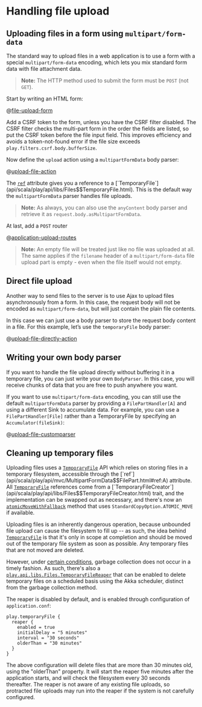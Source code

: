 <!--- Copyright (C) 2009-2019 Lightbend Inc. <https://www.lightbend.com> -->
# Handling file upload

## Uploading files in a form using `multipart/form-data`

The standard way to upload files in a web application is to use a form with a special `multipart/form-data` encoding, which lets you mix standard form data with file attachment data.

> **Note:** The HTTP method used to submit the form must be `POST` (not `GET`).

Start by writing an HTML form:

@[file-upload-form](code/scalaguide/templates/views/uploadForm.scala.html)

Add a CSRF token to the form, unless you have the CSRF filter disabled. The CSRF filter checks the multi-part form in the order the fields are listed, so put the CSRF token before the file input field. This improves efficiency and avoids a token-not-found error if the file size exceeds `play.filters.csrf.body.bufferSize`.

Now define the `upload` action using a `multipartFormData` body parser:

@[upload-file-action](code/ScalaFileUpload.scala)

The [`ref`](api/scala/play/api/mvc/MultipartFormData$$FilePart.html#ref:A) attribute gives you a reference to a [`TemporaryFile`](api/scala/play/api/libs/Files$$TemporaryFile.html). This is the default way the `multipartFormData` parser handles file uploads.

> **Note:** As always, you can also use the `anyContent` body parser and retrieve it as `request.body.asMultipartFormData`.

At last, add a `POST` router

@[application-upload-routes](code/scalaguide.upload.fileupload.routes)

> **Note:** An empty file will be treated just like no file was uploaded at all. The same applies if the `filename` header of a `multipart/form-data` file upload part is empty - even when the file itself would not empty.

## Direct file upload

Another way to send files to the server is to use Ajax to upload files asynchronously from a form. In this case, the request body will not be encoded as `multipart/form-data`, but will just contain the plain file contents.

In this case we can just use a body parser to store the request body content in a file. For this example, let’s use the `temporaryFile` body parser:

@[upload-file-directly-action](code/ScalaFileUpload.scala)

## Writing your own body parser

If you want to handle the file upload directly without buffering it in a temporary file, you can just write your own `BodyParser`. In this case, you will receive chunks of data that you are free to push anywhere you want.

If you want to use `multipart/form-data` encoding, you can still use the default `multipartFormData` parser by providing a `FilePartHandler[A]` and using a different Sink to accumulate data.  For example, you can use a `FilePartHandler[File]` rather than a TemporaryFile by specifying an `Accumulator(fileSink)`:

@[upload-file-customparser](code/ScalaFileUpload.scala)

## Cleaning up temporary files

Uploading files uses a [`TemporaryFile`](api/scala/play/api/libs/Files$$TemporaryFile.html) API which relies on storing files in a temporary filesystem, accessible through the [`ref`](api/scala/play/api/mvc/MultipartFormData$$FilePart.html#ref:A) attribute.  All [`TemporaryFile`](api/scala/play/api/libs/Files$$TemporaryFile.html) references come from a [`TemporaryFileCreator`](api/scala/play/api/libs/Files$$TemporaryFileCreator.html) trait, and the implementation can be swapped out as necessary, and there's now an [`atomicMoveWithFallback`](api/scala/play/api/libs/Files$$TemporaryFile.html#atomicMoveWithFallback\(to:java.nio.file.Path\):play.api.libs.Files.TemporaryFile) method that uses `StandardCopyOption.ATOMIC_MOVE` if available.

Uploading files is an inherently dangerous operation, because unbounded file upload can cause the filesystem to fill up -- as such, the idea behind [`TemporaryFile`](api/scala/play/api/libs/Files$$TemporaryFile.html) is that it's only in scope at completion and should be moved out of the temporary file system as soon as possible.  Any temporary files that are not moved are deleted. 

However, under [certain conditions](https://github.com/playframework/playframework/issues/5545), garbage collection does not occur in a timely fashion.  As such, there's also a [`play.api.libs.Files.TemporaryFileReaper`](api/scala/play/api/libs/Files$$DefaultTemporaryFileReaper.html) that can be enabled to delete temporary files on a scheduled basis using the Akka scheduler, distinct from the garbage collection method.

The reaper is disabled by default, and is enabled through configuration of `application.conf`:

```
play.temporaryFile {
  reaper {
    enabled = true
    initialDelay = "5 minutes"
    interval = "30 seconds"
    olderThan = "30 minutes"
  }
}
```

The above configuration will delete files that are more than 30 minutes old, using the "olderThan" property.  It will start the reaper five minutes after the application starts, and will check the filesystem every 30 seconds thereafter.  The reaper is not aware of any existing file uploads, so protracted file uploads may run into the reaper if the system is not carefully configured.
